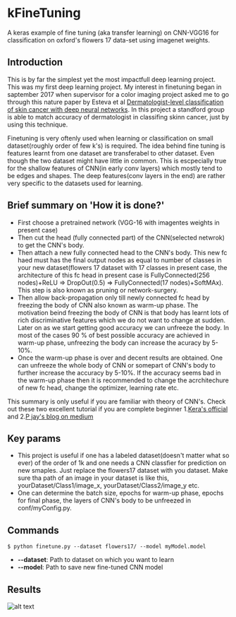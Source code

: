 # kFineTuning
A keras example of fine tuning (aka transfer learning) on CNN-VGG16 for classification on oxford's flowers 17 data-set using imagenet weights.

## Introduction
This is by far the simplest yet the most impactfull deep learning project. This was my first deep learning project. My interest in finetuning began in saptember 2017 when supervisor for a color imaging project asked me to go through this nature paper by Esteva et al [Dermatologist-level classification of skin cancer with deep neural networks](https://www.nature.com/articles/nature21056). In this project a standford group is able to match accuracy of dermatologist in classifing skinn cancer, just by using this technique. 

Finetuning is very oftenly used when learning or classification on small dataset(roughly order of few k's) is required. The idea behind fine tuning is features learnt from one dataset are transferabel to other dataset. Even though the two dataset might have little in common. This is escpecially true for the shallow features of CNN(in early conv layers) which mostly tend to be edges and shapes. The deep features(conv layers in the end) are rather very specific to the datasets used for learning.

## Brief summary on 'How it is done?'
- First choose a pretrained network (VGG-16 with imagentes weights in present case)
- Then cut the head (fully connected part) of the CNN(selected netwrok) to get the CNN's body.
- Then attach a new fully connected head to the CNN's body. This new fc haed must has the final output nodes as equal to number of classes in your new dataset(flowers 17 dataset with 17 classes in present case, the architecture of this fc head in present case is FullyConnected(256 nodes)+ReLU => DropOut(0.5) => FullyConnected(17 nodes)+SoftMAx). This step is also known as pruning or network-surgery.
- Then allow back-propagation only till newly connected fc head by freezing the body of CNN also known as warm-up phase. The motivation beind freezing the body of CNN is that body has learnt lots of rich discriminative features which we do not want to change at sudden. Later on as we start getting good accuracy we can unfreeze the body. In most of the cases 90 % of best possible accuracy are achieved in warm-up phase, unfreezing the body can increase the acuracy by 5-10%.
- Once the warm-up phase is over and decent results are obtained. One can unfreeze the whole body of CNN or somepart of CNN's body to further increase the accuracy by 5-10%. If the accuracy seems bad in the warm-up phase then it is recommended to change the acrchitechure of new fc head, change the optimizer, learning rate etc.

This summary is only useful if you are familiar with theory of CNN's. Check out these two excellent tutorial if you are complete beginner 1.[Kera's official](https://blog.keras.io/building-powerful-image-classification-models-using-very-little-data.html) and 2.[P jay's blog on medium](https://medium.com/@14prakash/transfer-learning-using-keras-d804b2e04ef8)

## Key params
- This project is useful if one has a labeled dataset(doesn't matter what so ever) of the order of 1k and  one needs a CNN classfier for prediction on new smaples. Just replace the flowers17 dataset with you dataset. Make sure tha path of an image in your dataset is like this, yourDataset/Class1/image_x, yourDataset/Class2/image_y etc.
- One can determine the batch size, epochs for warm-up phase, epochs for final phase, the layers of CNN's body to be unfreezed in conf/myConfig.py. 

## Commands
``` shell
$ python finetune.py --dataset flowers17/ --model myModel.model 
```
- **--dataset**: Path to dataset on which you want to learn
- **--model**: Path to save new fine-tuned CNN model

## Results
![alt text](warmUpAcc.png)

